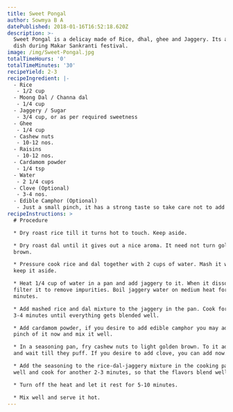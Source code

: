 ```yaml
---
title: Sweet Pongal
author: Sowmya B A
datePublished: 2018-01-16T16:52:18.620Z
description: >-
  Sweet Pongal is a delicay made of Rice, dhal, ghee and Jaggery. Its a must do
  dish during Makar Sankranti festival.
image: /img/Sweet-Pongal.jpg
totalTimeHours: '0'
totalTimeMinutes: '30'
recipeYield: 2-3
recipeIngredient: |-
  - Rice
   - 1/2 cup
  - Moong Dal / Channa dal
   - 1/4 cup
  - Jaggery / Sugar
   - 3/4 cup, or as per required sweetness
  - Ghee
   - 1/4 cup
  - Cashew nuts
   - 10-12 nos.
  - Raisins
   - 10-12 nos.
  - Cardamom powder
   - 1/4 tsp
  - Water
   - 2 1/4 cups
  - Clove (Optional)
   - 3-4 nos.
  - Edible Camphor (Optional)
   - Just a small pinch, it has a strong taste so take care not to add more.
recipeInstructions: >
  # Procedure

  * Dry roast rice till it turns hot to touch. Keep aside.

  * Dry roast dal until it gives out a nice aroma. It need not turn golden
  brown.

  * Pressure cook rice and dal together with 2 cups of water. Mash it well and
  keep it aside.

  * Heat 1/4 cup of water in a pan and add jaggery to it. When it dissolves,
  filter it to remove impurities. Boil jaggery water on medium heat for about 4
  minutes.

  * Add mashed rice and dal mixture to the jaggery in the pan. Cook for another
  3-4 minutes until everything gets blended well.

  * Add cardamom powder, if you desire to add edible camphor you may add a small
  pinch of it now and mix it well.

  * In a seasoning pan, fry cashew nuts to light golden brown. To it add raisins
  and wait till they puff. If you desire to add clove, you can add now. 

  * Add the seasoning to the rice-dal-jaggery mixture in the cooking pan. Mix
  well and cook for another 2-3 minutes, so that the flavors blend well. 

  * Turn off the heat and let it rest for 5-10 minutes. 

  * Mix well and serve it hot.
---
```


